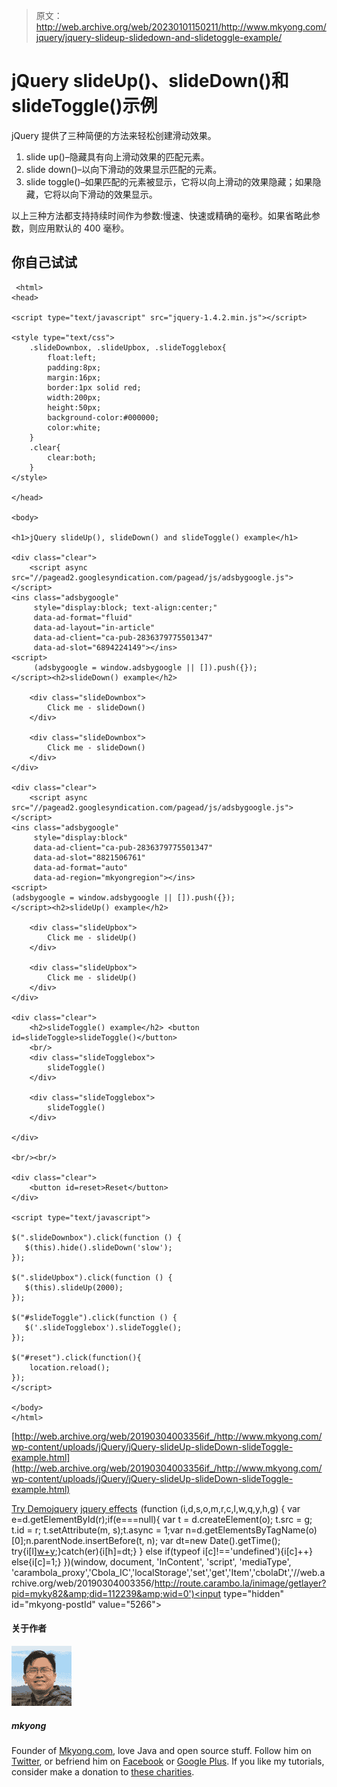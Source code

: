 > 原文：<http://web.archive.org/web/20230101150211/http://www.mkyong.com/jquery/jquery-slideup-slidedown-and-slidetoggle-example/>

# jQuery slideUp()、slideDown()和 slideToggle()示例

jQuery 提供了三种简便的方法来轻松创建滑动效果。

1.  slide up()–隐藏具有向上滑动效果的匹配元素。
2.  slide down()–以向下滑动的效果显示匹配的元素。
3.  slide toggle()–如果匹配的元素被显示，它将以向上滑动的效果隐藏；如果隐藏，它将以向下滑动的效果显示。

以上三种方法都支持持续时间作为参数:慢速、快速或精确的毫秒。如果省略此参数，则应用默认的 400 毫秒。

## 你自己试试

```
 <html>
<head>

<script type="text/javascript" src="jquery-1.4.2.min.js"></script>

<style type="text/css">
	.slideDownbox, .slideUpbox, .slideTogglebox{
		float:left;
		padding:8px;
		margin:16px;
		border:1px solid red;
		width:200px;
		height:50px;
		background-color:#000000;
		color:white;
	}
	.clear{
		clear:both;
	}
</style>

</head>

<body>

<h1>jQuery slideUp(), slideDown() and slideToggle() example</h1>

<div class="clear">
	<script async src="//pagead2.googlesyndication.com/pagead/js/adsbygoogle.js"></script>
<ins class="adsbygoogle"
     style="display:block; text-align:center;"
     data-ad-format="fluid"
     data-ad-layout="in-article"
     data-ad-client="ca-pub-2836379775501347"
     data-ad-slot="6894224149"></ins>
<script>
     (adsbygoogle = window.adsbygoogle || []).push({});
</script><h2>slideDown() example</h2>

	<div class="slideDownbox">
		Click me - slideDown()
	</div>

	<div class="slideDownbox">
		Click me - slideDown()
	</div>
</div>

<div class="clear">
	<script async src="//pagead2.googlesyndication.com/pagead/js/adsbygoogle.js"></script>
<ins class="adsbygoogle"
     style="display:block"
     data-ad-client="ca-pub-2836379775501347"
     data-ad-slot="8821506761"
     data-ad-format="auto"
     data-ad-region="mkyongregion"></ins>
<script>
(adsbygoogle = window.adsbygoogle || []).push({});
</script><h2>slideUp() example</h2>

	<div class="slideUpbox">
		Click me - slideUp()
	</div>

	<div class="slideUpbox">
		Click me - slideUp()
	</div>
</div>

<div class="clear">
	<h2>slideToggle() example</h2> <button id=slideToggle>slideToggle()</button>
	<br/>
	<div class="slideTogglebox">
	 	slideToggle()
	</div>

	<div class="slideTogglebox">
	 	slideToggle()
	</div>

</div>

<br/><br/>

<div class="clear">
	<button id=reset>Reset</button>
</div>

<script type="text/javascript">

$(".slideDownbox").click(function () {
   $(this).hide().slideDown('slow');
});

$(".slideUpbox").click(function () {
   $(this).slideUp(2000);
});

$("#slideToggle").click(function () {
   $('.slideTogglebox').slideToggle();
});

$("#reset").click(function(){
	location.reload();
});
</script>

</body>
</html> 
```

[http://web.archive.org/web/20190304003356if_/http://www.mkyong.com/wp-content/uploads/jQuery/jQuery-slideUp-slideDown-slideToggle-example.html](http://web.archive.org/web/20190304003356if_/http://www.mkyong.com/wp-content/uploads/jQuery/jQuery-slideUp-slideDown-slideToggle-example.html)

[Try Demo](http://web.archive.org/web/20190304003356/http://www.mkyong.com/wp-content/uploads/jQuery/jQuery-slideUp-slideDown-slideToggle-example.html)[jquery](http://web.archive.org/web/20190304003356/http://www.mkyong.com/tag/jquery/) [jquery effects](http://web.archive.org/web/20190304003356/http://www.mkyong.com/tag/jquery-effects/)![](img/4642ba5576a7fc5a1eda16d9309fa209.png) (function (i,d,s,o,m,r,c,l,w,q,y,h,g) { var e=d.getElementById(r);if(e===null){ var t = d.createElement(o); t.src = g; t.id = r; t.setAttribute(m, s);t.async = 1;var n=d.getElementsByTagName(o)[0];n.parentNode.insertBefore(t, n); var dt=new Date().getTime(); try{i[l][w+y](h,i[l][q+y](h)+'&amp;'+dt);}catch(er){i[h]=dt;} } else if(typeof i[c]!=='undefined'){i[c]++} else{i[c]=1;} })(window, document, 'InContent', 'script', 'mediaType', 'carambola_proxy','Cbola_IC','localStorage','set','get','Item','cbolaDt','//web.archive.org/web/20190304003356/http://route.carambo.la/inimage/getlayer?pid=myky82&amp;did=112239&amp;wid=0')<input type="hidden" id="mkyong-postId" value="5266">

#### 关于作者

![author image](img/e0d0a7b3b7db453f48bbf991be2d27ca.png)

##### mkyong

Founder of [Mkyong.com](http://web.archive.org/web/20190304003356/http://mkyong.com/), love Java and open source stuff. Follow him on [Twitter](http://web.archive.org/web/20190304003356/https://twitter.com/mkyong), or befriend him on [Facebook](http://web.archive.org/web/20190304003356/http://www.facebook.com/java.tutorial) or [Google Plus](http://web.archive.org/web/20190304003356/https://plus.google.com/110948163568945735692?rel=author). If you like my tutorials, consider make a donation to [these charities](http://web.archive.org/web/20190304003356/http://www.mkyong.com/blog/donate-to-charity/).